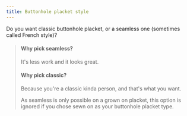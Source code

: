 ```yaml
---
title: Buttonhole placket style
---
```


Do you want classic buttonhole placket, or a seamless one (sometimes called French style)?

> #### Why pick seamless?
> 
> It's less work and it looks great.
> 
> #### Why pick classic?
> 
> Because you're a classic kinda person, and that's what you want.
> 
> As seamless is only possible on a grown on placket, this option is ignored if you chose sewn on as your buttonhole placket type.